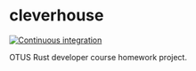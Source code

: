 # cleverhouse
[![Continuous integration](https://github.com/sanblch/cleverhouse/actions/workflows/quickstart.yaml/badge.svg)](https://github.com/sanblch/cleverhouse/actions/workflows/quickstart.yaml)

OTUS Rust developer course homework project.
